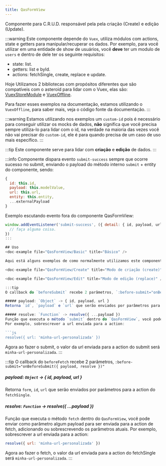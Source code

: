 ```yaml
---
title: QasFormView
---
```


Componente para C.R.U.D. responsável pela pela criação (Create) e edição (Update).

<doc-api file="form-view/QasFormView" name="QasFormView" />

:::warning
Este componente depende do `Vuex`, utiliza módulos com actions, state e getters para manipular/recuperar os dados. Por exemplo, para você utilizar em uma entidade de show de usuários, você **deve** ter um modulo de `users` e dentro de dele ter os seguinte requisitos:
- state: list.
- getters: list e byId.
- actions: fetchSingle, create, replace e update.

Hoje Utilizamos 2 bibliotecas com propósitos diferentes que são compatíveis com o asteroid para lidar com o Vuex, elas são:
[VuexStoreModule](https://github.com/bildvitta/vuex-store-module) e [VuexOffline](https://github.com/bildvitta/vuex-offline).

Para fazer esses exemplos na documentação, estamos utilizando o `VuexOffline`, para saber mais, veja o código fonte da documentação.
:::

:::warning
Estamos utilizando nos exemplos um `custom-id` pois é necessário para conseguir utilizar os mocks de dados, **não** significa que você precisa sempre utiliza-lo para lidar com o id, na verdade na maioria das vezes você não vai precisar do `custom-id`, ele é para quando precisa de um caso de uso mais específico.
:::

:::tip
Este componente serve para lidar com **criação** e **edição** de dados.
:::

:::info
Componente dispara evento `submit-success` sempre que ocorre sucesso no submit, enviando o payload do método interno `submit` + entity do componente, sendo:

```js
{
  id: this.id,
  payload: this.modelValue,
  url: this.url,
  entity: this.entity,
  ...externalPayload
}
```

Exemplo escutando evento fora do componente QasFormView:

```js
window.addEventListener('submit-success', ({ detail: { id, payload, url, entity, ...externalPayload } }) => {
  // faça alguma coisa.
})
:::

## Uso
<doc-example file="QasFormView/Basic" title="Básico" />

Aqui está alguns exemplos de como normalmente utilizamos este componente, lembrando que isto não é uma regra, porém na maioria das vezes você vai se deparar com códigos semelhantes a este.

<doc-example file="QasFormView/Create" title="Modo de criação (create)" />

<doc-example file="QasFormView/Edit" title="Modo de edição (replace)" />

:::tip
O callback do `beforeSubmit` recebe 2 parâmetros, `:before-submit="onBeforeSubmit({ payload, resolve })"`

##### payload: `Object` -> { id, payload, url }
Retorna `id`, `payload` e `url` que serão enviados por parâmetros para a action do submit.

##### resolve: `Function` -> resolve({ ...payload })
Função que executa o método `submit` dentro do `QasFormView`, você pode enviar como parâmetro algum payload para ser enviada para a action de submit, adicionando ou sobrescrevendo os parâmetros atuais.
Por exemplo, sobrescrever a url enviada para a action:

```js
resolve({ url: 'minha-url-personalizada' })
```

Agora ao fazer o submit, o valor da url enviada para a action do submit será `minha-url-personalizada`.
:::

<doc-example file="QasFormView/BeforeSubmit" title="Controlando submit" />

:::tip
O callback do `beforeFetch` recebe 2 parâmetros, `:before-submit="onBeforeSubmit({ payload, resolve })"`

##### payload: `Object` -> { id, payload, url }
Retorna `form`, `id`, `url` que serão enviados por parâmetros para a action do `fetchSingle`.

##### resolve: `Function` -> resolve({ ...payload })
Função que executa o método `fetch` dentro do `QasFormView`, você pode enviar como parâmetro algum payload para ser enviada para a action de fetch, adicionando ou sobrescrevendo os parâmetros atuais.
Por exemplo, sobrescrever a url enviada para a action:

```js
resolve({ url: 'minha-url-personalizada' })
```

Agora ao fazer o fetch, o valor da url enviada para a action do fetchSingle será `minha-url-personalizada`.
:::

<doc-example file="QasFormView/BeforeFetch" title="Controlando fetch" />

